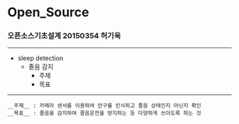 # Open_Source
### 오픈소스기초설계 20150354 허기욱
---
* sleep detection
  - 졸음 감지
    + 주제
    + 목표
---

    __주제__ : 카메라 센서를 이용하여 안구를 인식하고 졸음 상태인지 아닌지 확인
    __목표__ : 졸음을 감지하여 졸음운전을 방지하는 등 다양하게 쓰이도록 하는 것
